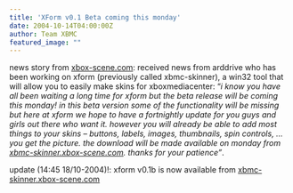 ```yaml
---
title: 'XForm v0.1 Beta coming this monday'
date: 2004-10-14T04:00:00Z
author: Team XBMC
featured_image: ""
---
```

news story from [xbox-scene.com](http://www.xbox-scene.com/xbox1data/sep/epazlekzuesvrxfqsp.php): received news from arddrive who has been working on xform (previously called xbmc-skinner), a win32 tool that will allow you to easily make skins for xboxmediacenter: “*i know you have all been waiting a long time for xform but the beta release will be coming this monday! in this beta version some of the functionality will be missing but here at xform we hope to have a fortnightly update for you guys and girls out there who want it. however you will already be able to add most things to your skins – buttons, labels, images, thumbnails, spin controls, …you get the picture. the download will be made available on monday from [xbmc-skinner.xbox-scene.com](http://xbmc-skinner.xbox-scene.com). thanks for your patience”*.

 update (14:45 18/10-2004)!: xform v0.1b is now available from [xbmc-skinner.xbox-scene.com](http://xbmc-skinner.xbox-scene.com)

 